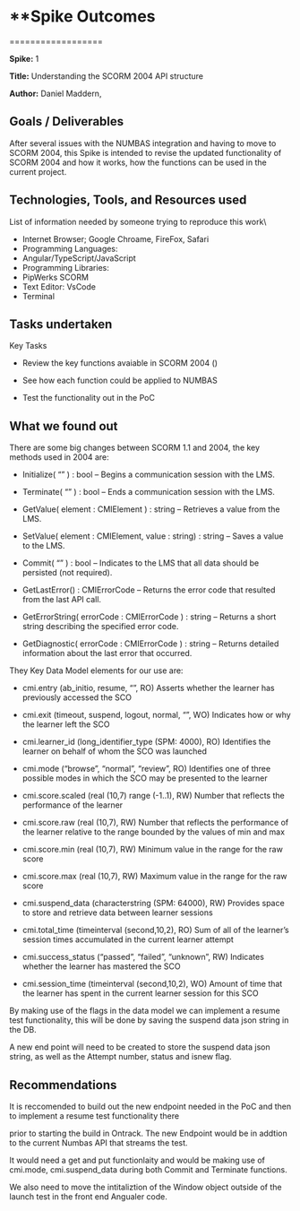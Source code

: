 # \*\*Spike Outcomes

==================

**Spike:** 1

**Title:** Understanding the SCORM 2004 API structure

**Author:** Daniel Maddern, 

## Goals / Deliverables

After several issues with the NUMBAS integration and having to move to SCORM 2004, this Spike is intended to revise the updated functionality of
SCORM 2004 and how it works, how the functions can be used in the current project.

## Technologies, Tools, and Resources used

List of information needed by someone trying to reproduce this work\\

-   Internet Browser; Google Chroame, FireFox, Safari
-   Programming Languages:
-   Angular/TypeScript/JavaScript
-   Programming Libraries:
-   PipWerks SCORM
-   Text Editor: VsCode
-   Terminal

## Tasks undertaken

Key Tasks

-   Review the key functions avaiable in SCORM 2004 ()

-   See how each function could be applied to NUMBAS

-   Test the functionality out in the PoC

## What we found out

There are some big changes between SCORM 1.1 and 2004, the key methods used in 2004 are:

-   Initialize( “” ) : bool – Begins a communication session with the LMS.

-   Terminate( “” ) : bool – Ends a communication session with the LMS.

-   GetValue( element : CMIElement ) : string – Retrieves a value from the LMS.

-   SetValue( element : CMIElement, value : string) : string – Saves a value to the LMS.

-   Commit( “” ) : bool – Indicates to the LMS that all data should be persisted (not required).

-   GetLastError() : CMIErrorCode – Returns the error code that resulted from the last API call.

-   GetErrorString( errorCode : CMIErrorCode ) : string – Returns a short string describing the specified error code.

-   GetDiagnostic( errorCode : CMIErrorCode ) : string – Returns detailed information about the last error that occurred.

They Key Data Model elements for our use are:

-   cmi.entry (ab_initio, resume, “”, RO) Asserts whether the learner has previously accessed the SCO

-   cmi.exit (timeout, suspend, logout, normal, “”, WO) Indicates how or why the learner left the SCO

-   cmi.learner_id (long_identifier_type (SPM: 4000), RO) Identifies the learner on behalf of whom the SCO was launched

-   cmi.mode (“browse”, “normal”, “review”, RO) Identifies one of three possible modes in which the SCO may be presented to the learner

-   cmi.score.scaled (real (10,7) range (-1..1), RW) Number that reflects the performance of the learner

-   cmi.score.raw (real (10,7), RW) Number that reflects the performance of the learner relative to the range bounded by the values of min and max

-   cmi.score.min (real (10,7), RW) Minimum value in the range for the raw score

-   cmi.score.max (real (10,7), RW) Maximum value in the range for the raw score

-   cmi.suspend_data (characterstring (SPM: 64000), RW) Provides space to store and retrieve data between learner sessions

-   cmi.total_time (timeinterval (second,10,2), RO) Sum of all of the learner’s session times accumulated in the current learner attempt

-   cmi.success_status (“passed”, “failed”, “unknown”, RW) Indicates whether the learner has mastered the SCO

-   cmi.session_time (timeinterval (second,10,2), WO) Amount of time that the learner has spent in the current learner session for this SCO

By making use of the flags in the data model we can implement a resume test functionality, this will be done by saving the suspend data json string in the DB.

A new end point will need to be created to store the suspend data json string, as well as the Attempt number, status and isnew flag.

## Recommendations

It is reccomended to build out the new endpoint needed in the PoC and then to implement a resume test functionality there

prior to starting the build in Ontrack. The new Endpoint would be in addtion to the current Numbas API that streams the test.

It would need a get and put functionlaity and would be making use of cmi.mode, cmi.suspend_data during both Commit and Terminate functions.

We also need to move the intitaliztion of the Window object outside of the launch test in the front end Angualer code.
